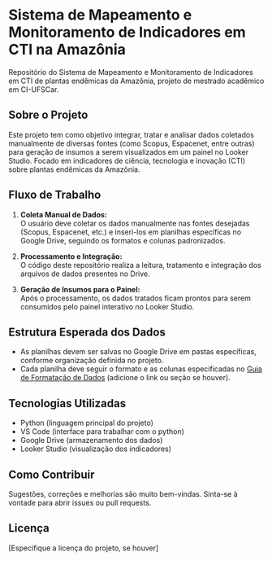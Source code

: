 # Sistema de Mapeamento e Monitoramento de Indicadores em CTI na Amazônia

Repositório do Sistema de Mapeamento e Monitoramento de Indicadores em CTI de plantas endêmicas da Amazônia, projeto de mestrado acadêmico em CI-UFSCar.

## Sobre o Projeto

Este projeto tem como objetivo integrar, tratar e analisar dados coletados manualmente de diversas fontes (como Scopus, Espacenet, entre outras) para geração de insumos a serem visualizados em um painel no Looker Studio. Focado em indicadores de ciência, tecnologia e inovação (CTI) sobre plantas endêmicas da Amazônia.

## Fluxo de Trabalho

1. **Coleta Manual de Dados:**  
   O usuário deve coletar os dados manualmente nas fontes desejadas (Scopus, Espacenet, etc.) e inseri-los em planilhas específicas no Google Drive, seguindo os formatos e colunas padronizados.

2. **Processamento e Integração:**  
   O código deste repositório realiza a leitura, tratamento e integração dos arquivos de dados presentes no Drive.

3. **Geração de Insumos para o Painel:**  
   Após o processamento, os dados tratados ficam prontos para serem consumidos pelo painel interativo no Looker Studio.

## Estrutura Esperada dos Dados

- As planilhas devem ser salvas no Google Drive em pastas específicas, conforme organização definida no projeto.
- Cada planilha deve seguir o formato e as colunas especificadas no [Guia de Formatação de Dados](#) (adicione o link ou seção se houver).

## Tecnologias Utilizadas

- Python (linguagem principal do projeto)
- VS Code (interface para trabalhar com o python)
- Google Drive (armazenamento dos dados)
- Looker Studio (visualização dos indicadores)

## Como Contribuir

Sugestões, correções e melhorias são muito bem-vindas. Sinta-se à vontade para abrir issues ou pull requests.

## Licença

[Especifique a licença do projeto, se houver]

